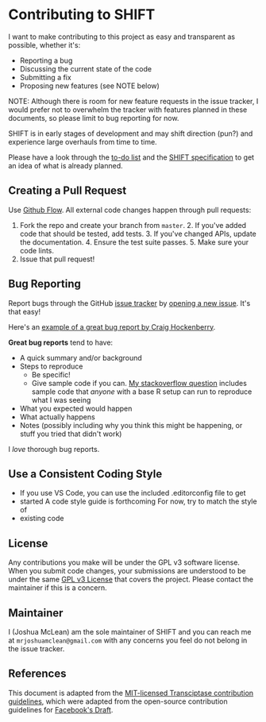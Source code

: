# Contributing to SHIFT

I want to make contributing to this project as easy and transparent as
possible, whether it's:

- Reporting a bug
- Discussing the current state of the code
- Submitting a fix
- Proposing new features (see NOTE below)

NOTE: Although there is room for new feature requests in the issue tracker, I
would prefer not to overwhelm the tracker with features planned in these
documents, so please limit to bug reporting for now.

SHIFT is in early stages of development and may shift direction (pun?) and
experience large overhauls from time to time.

Please have a look through the [to-do list](TODO.md) and the [SHIFT
specification](doc/ShiftSpec.md) to get an idea of what is already planned. 

## Creating a Pull Request

Use [Github Flow](https://guides.github.com/introduction/flow/index.html). All
external code changes happen through pull requests:

1. Fork the repo and create your branch from `master`.  2. If you've added code
that should be tested, add tests.  3. If you've changed APIs, update the
documentation.  4. Ensure the test suite passes.  5. Make sure your code lints.
6. Issue that pull request!

## Bug Reporting

Report bugs through the GitHub [issue
tracker](https://github.com/RetroIndieJosh/shift/issues) by [opening a new
issue](https://github.com/RetroIndieJosh/shift/issues/new). It's that easy!

Here's an [example of a great bug report by Craig
Hockenberry](http://www.openradar.me/11905408).

**Great bug reports** tend to have:

- A quick summary and/or background
- Steps to reproduce
  - Be specific!
  - Give sample code if you can. [My stackoverflow
    question](http://stackoverflow.com/q/12488905/180626) includes sample code
that *anyone* with a base R setup can run to reproduce what I was seeing
- What you expected would happen
- What actually happens
- Notes (possibly including why you think this might be happening, or stuff you
  tried that didn't work)

I *love* thorough bug reports.

## Use a Consistent Coding Style

* If you use VS Code, you can use the included .editorconfig file to get
* started A code style guide is forthcoming For now, try to match the style of
* existing code

## License

Any contributions you make will be under the GPL v3 software license. When you
submit code changes, your submissions are understood to be under the same [GPL
v3 License](LICENSE.md) that covers the project. Please contact the maintainer
if this is a concern.

## Maintainer

I (Joshua McLean) am the sole maintainer of SHIFT and you can reach me at
`mrjoshuamclean@gmail.com` with any concerns you feel do not belong in the
issue tracker.

## References

This document is adapted from the [MIT-licensed Transciptase contribution
guidelines](https://gist.github.com/briandk/3d2e8b3ec8daf5a27a62), which were
adapted from the open-source contribution guidelines for [Facebook's
Draft](https://github.com/facebook/draft-js/blob/main/CONTRIBUTING.md).
